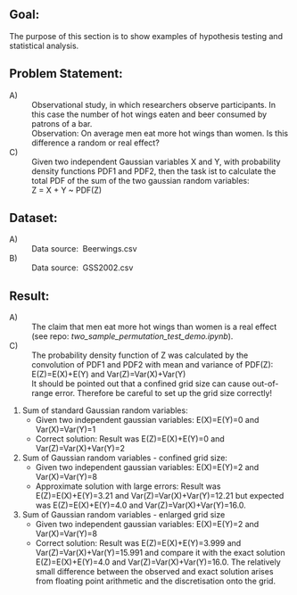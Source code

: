 Goal:
-----
The purpose of this section is to show examples of hypothesis testing and statistical analysis.

Problem Statement:
------------------
<dl>
    <dt>A)</dt>
    <dd>
Observational study, in which researchers observe participants. 
In this case the number of hot wings eaten and beer consumed by patrons of a bar.
	</dd>
    <dd>
Observation: On average men eat more hot wings than women. Is this difference a random or real effect?
	</dd>
    <dt>C)</dt>
    <dd>
Given two independent Gaussian variables X and Y, with probability density functions PDF1 and PDF2, 
then the task ist to calculate the total PDF of the sum of the two gaussian random variables: 
	</dd>
    <dd>
Z = X + Y ~ PDF(Z)	
	</dd>
</dl>

Dataset:
--------
<dl>
    <dt>A)</dt>
    <dd>
Data source: &nbsp;Beerwings.csv	
	</dd>	
    <dt>B)</dt>
    <dd>
Data source: &nbsp;GSS2002.csv	
	</dd>	
</dl>

Result:
-------
<dl>
    <dt>A)</dt>
    <dd>
	The claim that men eat more hot wings than women is a real effect (see repo: <i>two_sample_permutation_test_demo.ipynb</i>).
	</dd>
    <dt>C)</dt>
    <dd>
The probability density function of Z was calculated by the convolution of PDF1 and PDF2 with mean and variance of PDF(Z): 
	</dd>
    <dd>
E(Z)=E(X)+E(Y) and Var(Z)=Var(X)+Var(Y)
	</dd>
	<dd>
It should be pointed out that a confined grid size can cause out-of-range error. Therefore be careful to set up the grid size correctly!
	</dd>
</dl>

1. Sum of standard Gaussian random variables: 
	- Given two independent gaussian variables: E(X)=E(Y)=0 and Var(X)=Var(Y)=1
	- Correct solution: Result was E(Z)=E(X)+E(Y)=0 and Var(Z)=Var(X)+Var(Y)=2
2. Sum of Gaussian random variables - confined grid size:
	- Given two independent gaussian variables: E(X)=E(Y)=2 and Var(X)=Var(Y)=8
	- Approximate solution with large errors: Result was E(Z)=E(X)+E(Y)=3.21 and Var(Z)=Var(X)+Var(Y)=12.21 but expected was E(Z)=E(X)+E(Y)=4.0 and Var(Z)=Var(X)+Var(Y)=16.0.
3. Sum of Gaussian random variables - enlarged grid size
	- Given two independent gaussian variables: E(X)=E(Y)=2 and Var(X)=Var(Y)=8
	- Correct solution: Result was E(Z)=E(X)+E(Y)=3.999 and Var(Z)=Var(X)+Var(Y)=15.991 and compare it with the exact solution E(Z)=E(X)+E(Y)=4.0 and Var(Z)=Var(X)+Var(Y)=16.0.
	The relatively small difference between the observed and exact solution arises from floating point arithmetic and the discretisation onto the grid.
